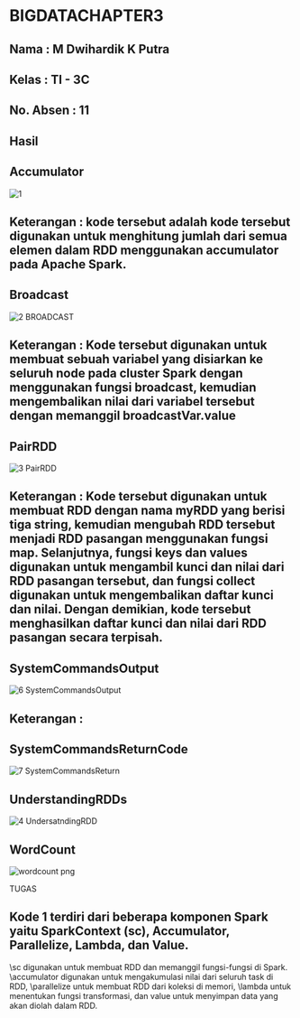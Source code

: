 # BIGDATACHAPTER3
## Nama      : M Dwihardik K Putra
## Kelas     : TI - 3C
## No. Absen : 11

## Hasil

## Accumulator


![1](https://user-images.githubusercontent.com/90185910/227858106-853294f1-5897-4aa4-b0ad-1f2f2345f90c.png)
## Keterangan : kode tersebut adalah kode tersebut digunakan untuk menghitung jumlah dari semua elemen dalam RDD menggunakan accumulator pada Apache Spark.

## Broadcast

![2  BROADCAST](https://user-images.githubusercontent.com/90185910/227858140-c59b9a9e-d0ac-400f-81cc-33ee661804fe.png)
## Keterangan : Kode tersebut digunakan untuk membuat sebuah variabel yang disiarkan ke seluruh node pada cluster Spark dengan menggunakan fungsi broadcast, kemudian mengembalikan nilai dari variabel tersebut dengan memanggil broadcastVar.value


## PairRDD

![3 PairRDD](https://user-images.githubusercontent.com/90185910/227858164-b62e7b94-d23a-473f-b2bb-ac93f70ae270.png)
## Keterangan : Kode tersebut digunakan untuk membuat RDD dengan nama myRDD yang berisi tiga string, kemudian mengubah RDD tersebut menjadi RDD pasangan menggunakan fungsi map. Selanjutnya, fungsi keys dan values digunakan untuk mengambil kunci dan nilai dari RDD pasangan tersebut, dan fungsi collect digunakan untuk mengembalikan daftar kunci dan nilai. Dengan demikian, kode tersebut menghasilkan daftar kunci dan nilai dari RDD pasangan secara terpisah.


## SystemCommandsOutput

![6  SystemCommandsOutput](https://user-images.githubusercontent.com/90185910/227858196-e38c8ae7-7d48-485b-83ad-63c4dc9da87b.png)
## Keterangan : 


## SystemCommandsReturnCode

![7  SystemCommandsReturn](https://user-images.githubusercontent.com/90185910/227858208-4cb2afc4-9b16-4120-a22d-93a7390a96db.png)


## UnderstandingRDDs
![4  UndersatndingRDD](https://user-images.githubusercontent.com/90185910/227858297-49d11020-dba3-42cd-bd87-06abf1c94dad.png)



## WordCount

![wordcount png](https://user-images.githubusercontent.com/90185910/227858617-8e5b03f5-b603-45c3-945f-03e4312c2888.jpg)

TUGAS

## Kode 1 terdiri dari beberapa komponen Spark yaitu SparkContext (sc), Accumulator, Parallelize, Lambda, dan Value.
\sc digunakan untuk membuat RDD dan memanggil fungsi-fungsi di Spark. 
\accumulator digunakan untuk mengakumulasi nilai dari seluruh task di RDD, 
\parallelize untuk membuat RDD dari koleksi di memori, 
\lambda untuk menentukan fungsi transformasi, dan value untuk menyimpan data yang akan diolah dalam RDD.

## 

